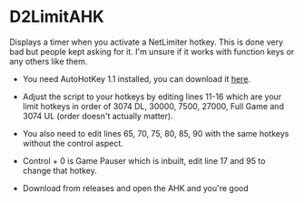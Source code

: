 # D2LimitAHK
Displays a timer when you activate a NetLimiter hotkey.
This is done very bad but people kept asking for it. I'm unsure if it works with function keys or any others like them. 

- You need AutoHotKey 1.1 installed, you can download it [here](https://www.autohotkey.com/download/ahk-install.exe).
- Adjust the script to your hotkeys by editing lines 11-16 which are your limit hotkeys in order of 3074 DL, 30000, 7500, 27000, Full Game and 3074 UL (order doesn't actually matter).
- You also need to edit lines 65, 70, 75, 80, 85, 90 with the same hotkeys without the control aspect.
- Control + 0 is Game Pauser which is inbuilt, edit line 17 and 95 to change that hotkey.

- Download from releases and open the AHK and you're good
